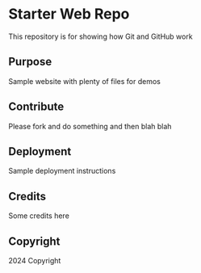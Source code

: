 # Starter Web Repo

This repository is for showing how Git and GitHub work

## Purpose

Sample website with plenty of files for demos

## Contribute

Please fork and do something and then blah blah

## Deployment

Sample deployment instructions

## Credits

Some credits here

## Copyright

2024 Copyright
